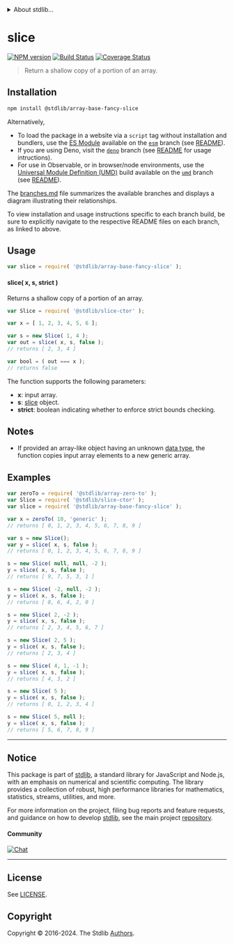 <!--

@license Apache-2.0

Copyright (c) 2024 The Stdlib Authors.

Licensed under the Apache License, Version 2.0 (the "License");
you may not use this file except in compliance with the License.
You may obtain a copy of the License at

   http://www.apache.org/licenses/LICENSE-2.0

Unless required by applicable law or agreed to in writing, software
distributed under the License is distributed on an "AS IS" BASIS,
WITHOUT WARRANTIES OR CONDITIONS OF ANY KIND, either express or implied.
See the License for the specific language governing permissions and
limitations under the License.

-->


<details>
  <summary>
    About stdlib...
  </summary>
  <p>We believe in a future in which the web is a preferred environment for numerical computation. To help realize this future, we've built stdlib. stdlib is a standard library, with an emphasis on numerical and scientific computation, written in JavaScript (and C) for execution in browsers and in Node.js.</p>
  <p>The library is fully decomposable, being architected in such a way that you can swap out and mix and match APIs and functionality to cater to your exact preferences and use cases.</p>
  <p>When you use stdlib, you can be absolutely certain that you are using the most thorough, rigorous, well-written, studied, documented, tested, measured, and high-quality code out there.</p>
  <p>To join us in bringing numerical computing to the web, get started by checking us out on <a href="https://github.com/stdlib-js/stdlib">GitHub</a>, and please consider <a href="https://opencollective.com/stdlib">financially supporting stdlib</a>. We greatly appreciate your continued support!</p>
</details>

# slice

[![NPM version][npm-image]][npm-url] [![Build Status][test-image]][test-url] [![Coverage Status][coverage-image]][coverage-url] <!-- [![dependencies][dependencies-image]][dependencies-url] -->

> Return a shallow copy of a portion of an array.

<!-- Section to include introductory text. Make sure to keep an empty line after the intro `section` element and another before the `/section` close. -->

<section class="intro">

</section>

<!-- /.intro -->

<!-- Package usage documentation. -->

<section class="installation">

## Installation

```bash
npm install @stdlib/array-base-fancy-slice
```

Alternatively,

-   To load the package in a website via a `script` tag without installation and bundlers, use the [ES Module][es-module] available on the [`esm`][esm-url] branch (see [README][esm-readme]).
-   If you are using Deno, visit the [`deno`][deno-url] branch (see [README][deno-readme] for usage intructions).
-   For use in Observable, or in browser/node environments, use the [Universal Module Definition (UMD)][umd] build available on the [`umd`][umd-url] branch (see [README][umd-readme]).

The [branches.md][branches-url] file summarizes the available branches and displays a diagram illustrating their relationships.

To view installation and usage instructions specific to each branch build, be sure to explicitly navigate to the respective README files on each branch, as linked to above.

</section>

<section class="usage">

## Usage

```javascript
var slice = require( '@stdlib/array-base-fancy-slice' );
```

#### slice( x, s, strict )

Returns a shallow copy of a portion of an array.

```javascript
var Slice = require( '@stdlib/slice-ctor' );

var x = [ 1, 2, 3, 4, 5, 6 ];

var s = new Slice( 1, 4 );
var out = slice( x, s, false );
// returns [ 2, 3, 4 ]

var bool = ( out === x );
// returns false
```

The function supports the following parameters:

-   **x**: input array.
-   **s**: [slice][@stdlib/slice/ctor] object.
-   **strict**: boolean indicating whether to enforce strict bounds checking.

</section>

<!-- /.usage -->

<!-- Package usage notes. Make sure to keep an empty line after the `section` element and another before the `/section` close. -->

<section class="notes">

## Notes

-   If provided an array-like object having an unknown [data type][@stdlib/array/dtype], the function copies input array elements to a new generic array.

</section>

<!-- /.notes -->

<!-- Package usage examples. -->

<section class="examples">

## Examples

<!-- eslint no-undef: "error" -->

```javascript
var zeroTo = require( '@stdlib/array-zero-to' );
var Slice = require( '@stdlib/slice-ctor' );
var slice = require( '@stdlib/array-base-fancy-slice' );

var x = zeroTo( 10, 'generic' );
// returns [ 0, 1, 2, 3, 4, 5, 6, 7, 8, 9 ]

var s = new Slice();
var y = slice( x, s, false );
// returns [ 0, 1, 2, 3, 4, 5, 6, 7, 8, 9 ]

s = new Slice( null, null, -2 );
y = slice( x, s, false );
// returns [ 9, 7, 5, 3, 1 ]

s = new Slice( -2, null, -2 );
y = slice( x, s, false );
// returns [ 8, 6, 4, 2, 0 ]

s = new Slice( 2, -2 );
y = slice( x, s, false );
// returns [ 2, 3, 4, 5, 6, 7 ]

s = new Slice( 2, 5 );
y = slice( x, s, false );
// returns [ 2, 3, 4 ]

s = new Slice( 4, 1, -1 );
y = slice( x, s, false );
// returns [ 4, 3, 2 ]

s = new Slice( 5 );
y = slice( x, s, false );
// returns [ 0, 1, 2, 3, 4 ]

s = new Slice( 5, null );
y = slice( x, s, false );
// returns [ 5, 6, 7, 8, 9 ]
```

</section>

<!-- /.examples -->

<!-- Section to include cited references. If references are included, add a horizontal rule *before* the section. Make sure to keep an empty line after the `section` element and another before the `/section` close. -->

<section class="references">

</section>

<!-- /.references -->

<!-- Section for related `stdlib` packages. Do not manually edit this section, as it is automatically populated. -->

<section class="related">

</section>

<!-- /.related -->

<!-- Section for all links. Make sure to keep an empty line after the `section` element and another before the `/section` close. -->


<section class="main-repo" >

* * *

## Notice

This package is part of [stdlib][stdlib], a standard library for JavaScript and Node.js, with an emphasis on numerical and scientific computing. The library provides a collection of robust, high performance libraries for mathematics, statistics, streams, utilities, and more.

For more information on the project, filing bug reports and feature requests, and guidance on how to develop [stdlib][stdlib], see the main project [repository][stdlib].

#### Community

[![Chat][chat-image]][chat-url]

---

## License

See [LICENSE][stdlib-license].


## Copyright

Copyright &copy; 2016-2024. The Stdlib [Authors][stdlib-authors].

</section>

<!-- /.stdlib -->

<!-- Section for all links. Make sure to keep an empty line after the `section` element and another before the `/section` close. -->

<section class="links">

[npm-image]: http://img.shields.io/npm/v/@stdlib/array-base-fancy-slice.svg
[npm-url]: https://npmjs.org/package/@stdlib/array-base-fancy-slice

[test-image]: https://github.com/stdlib-js/array-base-fancy-slice/actions/workflows/test.yml/badge.svg?branch=v0.3.1
[test-url]: https://github.com/stdlib-js/array-base-fancy-slice/actions/workflows/test.yml?query=branch:v0.3.1

[coverage-image]: https://img.shields.io/codecov/c/github/stdlib-js/array-base-fancy-slice/main.svg
[coverage-url]: https://codecov.io/github/stdlib-js/array-base-fancy-slice?branch=main

<!--

[dependencies-image]: https://img.shields.io/david/stdlib-js/array-base-fancy-slice.svg
[dependencies-url]: https://david-dm.org/stdlib-js/array-base-fancy-slice/main

-->

[chat-image]: https://img.shields.io/gitter/room/stdlib-js/stdlib.svg
[chat-url]: https://app.gitter.im/#/room/#stdlib-js_stdlib:gitter.im

[stdlib]: https://github.com/stdlib-js/stdlib

[stdlib-authors]: https://github.com/stdlib-js/stdlib/graphs/contributors

[umd]: https://github.com/umdjs/umd
[es-module]: https://developer.mozilla.org/en-US/docs/Web/JavaScript/Guide/Modules

[deno-url]: https://github.com/stdlib-js/array-base-fancy-slice/tree/deno
[deno-readme]: https://github.com/stdlib-js/array-base-fancy-slice/blob/deno/README.md
[umd-url]: https://github.com/stdlib-js/array-base-fancy-slice/tree/umd
[umd-readme]: https://github.com/stdlib-js/array-base-fancy-slice/blob/umd/README.md
[esm-url]: https://github.com/stdlib-js/array-base-fancy-slice/tree/esm
[esm-readme]: https://github.com/stdlib-js/array-base-fancy-slice/blob/esm/README.md
[branches-url]: https://github.com/stdlib-js/array-base-fancy-slice/blob/main/branches.md

[stdlib-license]: https://raw.githubusercontent.com/stdlib-js/array-base-fancy-slice/main/LICENSE

[@stdlib/slice/ctor]: https://github.com/stdlib-js/slice-ctor

[@stdlib/array/dtype]: https://github.com/stdlib-js/array-dtype

</section>

<!-- /.links -->
